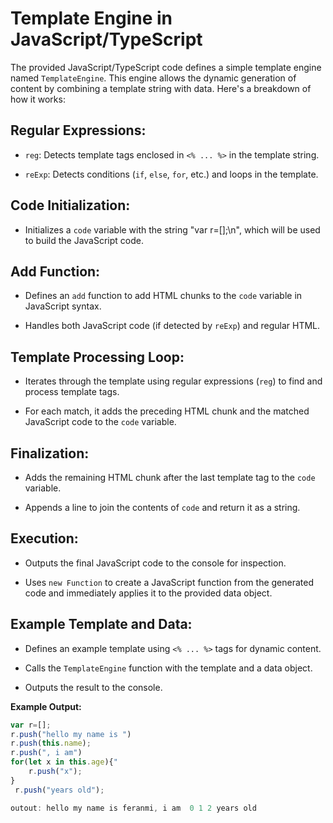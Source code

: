 # Template Engine in JavaScript/TypeScript

The provided JavaScript/TypeScript code defines a simple template engine named `TemplateEngine`. This engine allows the dynamic generation of content by combining a template string with data. Here's a breakdown of how it works:

## Regular Expressions:

- `reg`: Detects template tags enclosed in `<% ... %>` in the template string.

- `reExp`: Detects conditions (`if`, `else`, `for`, etc.) and loops in the template.

## Code Initialization:

- Initializes a `code` variable with the string "var r=[];\n", which will be used to build the JavaScript code.

## Add Function:

- Defines an `add` function to add HTML chunks to the `code` variable in JavaScript syntax.

- Handles both JavaScript code (if detected by `reExp`) and regular HTML.

## Template Processing Loop:

- Iterates through the template using regular expressions (`reg`) to find and process template tags.

- For each match, it adds the preceding HTML chunk and the matched JavaScript code to the `code` variable.

## Finalization:

- Adds the remaining HTML chunk after the last template tag to the `code` variable.

- Appends a line to join the contents of `code` and return it as a string.

## Execution:

- Outputs the final JavaScript code to the console for inspection.

- Uses `new Function` to create a JavaScript function from the generated code and immediately applies it to the provided data object.

## Example Template and Data:

- Defines an example template using `<% ... %>` tags for dynamic content.

- Calls the `TemplateEngine` function with the template and a data object.

- Outputs the result to the console.

**Example Output:**

```javascript
var r=[];
r.push("hello my name is ") 
r.push(this.name);
r.push(", i am")
for(let x in this.age){"
    r.push("x");
}
 r.push("years old");

outout: hello my name is feranmi, i am  0 1 2 years old
